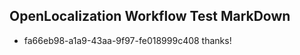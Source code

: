 ## OpenLocalization Workflow Test MarkDown
* fa66eb98-a1a9-43aa-9f97-fe018999c408 thanks!

<!--HONumber=Jul16_HO2-->


